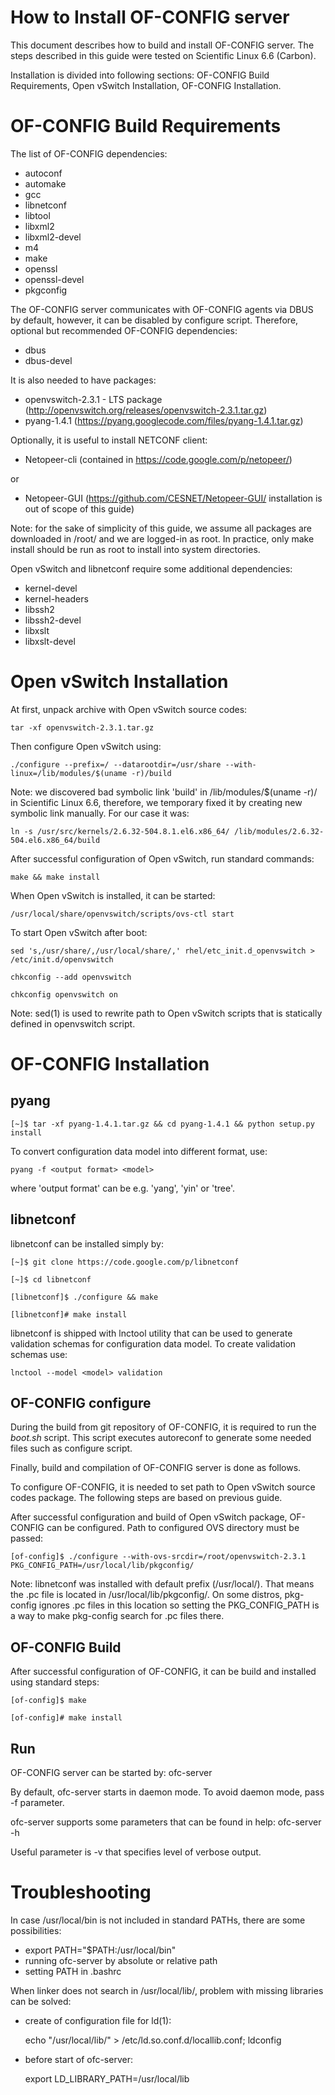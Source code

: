 How to Install OF-CONFIG server
===============================

This document describes how to build and install OF-CONFIG server. The steps described in
this guide were tested on Scientific Linux 6.6 (Carbon).

Installation is divided into following sections: OF-CONFIG Build Requirements,
Open vSwitch Installation, OF-CONFIG Installation.

OF-CONFIG Build Requirements
============================

The list of OF-CONFIG dependencies:

  - autoconf
  - automake
  - gcc
  - libnetconf
  - libtool
  - libxml2
  - libxml2-devel
  - m4
  - make
  - openssl
  - openssl-devel
  - pkgconfig

The OF-CONFIG server communicates with OF-CONFIG agents via DBUS by default,
however, it can be disabled by configure script. Therefore, optional but recommended OF-CONFIG
dependencies:

  - dbus
  - dbus-devel

It is also needed to have packages:

  - openvswitch-2.3.1 - LTS package (http://openvswitch.org/releases/openvswitch-2.3.1.tar.gz)
  - pyang-1.4.1 (https://pyang.googlecode.com/files/pyang-1.4.1.tar.gz)

Optionally, it is useful to install NETCONF client:

  - Netopeer-cli (contained in https://code.google.com/p/netopeer/)

or

  - Netopeer-GUI (https://github.com/CESNET/Netopeer-GUI/ installation is out of scope of this guide)

Note: for the sake of simplicity of this guide, we assume all packages are downloaded in /root/
and we are logged-in as root. In practice, only make install should be run as root to install
into system directories.


Open vSwitch and libnetconf require some additional dependencies:

  - kernel-devel
  - kernel-headers
  - libssh2
  - libssh2-devel
  - libxslt
  - libxslt-devel

Open vSwitch Installation
=========================

At first, unpack archive with Open vSwitch source codes:

    tar -xf openvswitch-2.3.1.tar.gz

Then configure Open vSwitch using:

    ./configure --prefix=/ --datarootdir=/usr/share --with-linux=/lib/modules/$(uname -r)/build

Note: we discovered bad symbolic link 'build' in /lib/modules/$(uname -r)/ in Scientific Linux 6.6,
therefore, we temporary fixed it by creating new symbolic link manually. For our case it was:

    ln -s /usr/src/kernels/2.6.32-504.8.1.el6.x86_64/ /lib/modules/2.6.32-504.el6.x86_64/build

After successful configuration of Open vSwitch, run standard commands:

    make && make install

When Open vSwitch is installed, it can be started:

    /usr/local/share/openvswitch/scripts/ovs-ctl start

To start Open vSwitch after boot:

    sed 's,/usr/share/,/usr/local/share/,' rhel/etc_init.d_openvswitch > /etc/init.d/openvswitch

    chkconfig --add openvswitch

    chkconfig openvswitch on

Note: sed(1) is used to rewrite path to Open vSwitch scripts that is statically defined
in openvswitch script.

OF-CONFIG Installation
======================

pyang
-----

    [~]$ tar -xf pyang-1.4.1.tar.gz && cd pyang-1.4.1 && python setup.py install

To convert configuration data model into different format, use:

    pyang -f <output format> <model>

where 'output format' can be e.g. 'yang', 'yin' or 'tree'.

libnetconf
----------

libnetconf can be installed simply by:

    [~]$ git clone https://code.google.com/p/libnetconf

    [~]$ cd libnetconf

    [libnetconf]$ ./configure && make

    [libnetconf]# make install

libnetconf is shipped with lnctool utility that can be used to generate validation schemas
for configuration data model. To create validation schemas use:

    lnctool --model <model> validation

OF-CONFIG configure
-------------------

During the build from git repository of OF-CONFIG, it is required to run the *boot.sh* script.
This script executes autoreconf to generate some needed files such as configure script.

Finally, build and compilation of OF-CONFIG server is done as follows.

To configure OF-CONFIG, it is needed to set path to Open vSwitch source codes package.
The following steps are based on previous guide.

After successful configuration and build of Open vSwitch package, OF-CONFIG can be configured.
Path to configured OVS directory must be passed:

    [of-config]$ ./configure --with-ovs-srcdir=/root/openvswitch-2.3.1 PKG_CONFIG_PATH=/usr/local/lib/pkgconfig/

Note: libnetconf was installed with default prefix (/usr/local/). That means the .pc file is located in
/usr/local/lib/pkgconfig/. On some distros, pkg-config ignores .pc files in this location so setting
the PKG_CONFIG_PATH is a way to make pkg-config search for .pc files there.

OF-CONFIG Build
---------------

After successful configuration of OF-CONFIG, it can be build and installed using standard steps:

    [of-config]$ make

    [of-config]# make install

Run
---

OF-CONFIG server can be started by: ofc-server

By default, ofc-server starts in daemon mode. To avoid daemon mode, pass -f parameter.

ofc-server supports some parameters that can be found in help: ofc-server -h

Useful parameter is -v<level> that specifies level of verbose output.

Troubleshooting
===============

In case /usr/local/bin is not included in standard PATHs, there are some possibilities:

   * export PATH="$PATH:/usr/local/bin"
   * running ofc-server by absolute or relative path
   * setting PATH in .bashrc

When linker does not search in /usr/local/lib/, problem with missing libraries can be solved:

   * create of configuration file for ld(1):

        echo "/usr/local/lib/" > /etc/ld.so.conf.d/locallib.conf; ldconfig

   * before start of ofc-server:

        export LD_LIBRARY_PATH=/usr/local/lib

